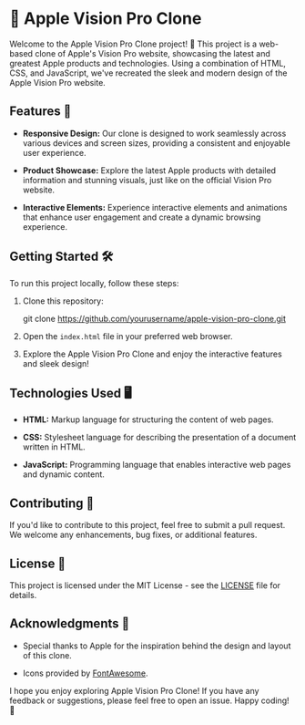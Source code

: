  # 🍏 Apple Vision Pro Clone

Welcome to the Apple Vision Pro Clone project! 🚀 This project is a web-based clone of Apple's Vision Pro website, showcasing the latest and greatest Apple products and technologies. Using a combination of HTML, CSS, and JavaScript, we've recreated the sleek and modern design of the Apple Vision Pro website.

## Features 🌟

- **Responsive Design:** Our clone is designed to work seamlessly across various devices and screen sizes, providing a consistent and enjoyable user experience.
  
- **Product Showcase:** Explore the latest Apple products with detailed information and stunning visuals, just like on the official Vision Pro website.

- **Interactive Elements:** Experience interactive elements and animations that enhance user engagement and create a dynamic browsing experience.

## Getting Started 🛠️

To run this project locally, follow these steps:

1. Clone this repository:

   git clone https://github.com/yourusername/apple-vision-pro-clone.git
   

2. Open the `index.html` file in your preferred web browser.

3. Explore the Apple Vision Pro Clone and enjoy the interactive features and sleek design!

## Technologies Used 🖥️

- **HTML:** Markup language for structuring the content of web pages.

- **CSS:** Stylesheet language for describing the presentation of a document written in HTML.

- **JavaScript:** Programming language that enables interactive web pages and dynamic content.

## Contributing 🤝

If you'd like to contribute to this project, feel free to submit a pull request. We welcome any enhancements, bug fixes, or additional features.

## License 📝

This project is licensed under the MIT License - see the [LICENSE](LICENSE) file for details.

## Acknowledgments 🙌

- Special thanks to Apple for the inspiration behind the design and layout of this clone.
  
- Icons provided by [FontAwesome](https://fontawesome.com/).

I hope you enjoy exploring  Apple Vision Pro Clone! If you have any feedback or suggestions, please feel free to open an issue. Happy coding! 🚀
